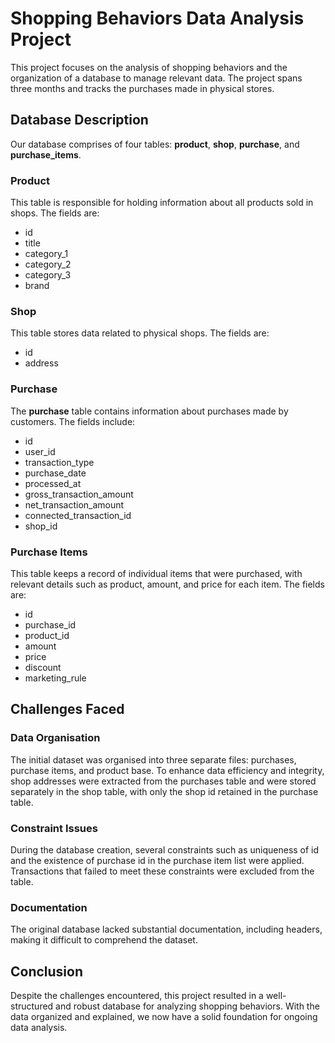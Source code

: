 <h1>Shopping Behaviors Data Analysis Project</h1>

<p>This project focuses on the analysis of shopping behaviors and the organization of a database to manage relevant data. The project spans three months and tracks the purchases made in physical stores.</p>

<h2>Database Description</h2>

<p>Our database comprises of four tables: <strong>product</strong>, <strong>shop</strong>, <strong>purchase</strong>, and <strong>purchase_items</strong>.</p>

<h3>Product</h3>
<p>This table is responsible for holding information about all products sold in shops. The fields are:</p>
<ul>
<li>id</li>
<li>title</li>
<li>category_1</li>
<li>category_2</li>
<li>category_3</li>
<li>brand</li>
</ul>
<h3>Shop</h3>
<p>This table stores data related to physical shops. The fields are:</p>
<ul>
<li>id</li>
<li>address</li>
</ul>
<h3>Purchase</h3>
<p>The <strong>purchase</strong> table contains information about purchases made by customers. The fields include:</p>
<ul>
<li>id</li>
<li>user_id</li>
<li>transaction_type</li>
<li>purchase_date</li>
<li>processed_at</li>
<li>gross_transaction_amount</li>
<li>net_transaction_amount</li>
<li>connected_transaction_id</li>
<li>shop_id</li>
</ul>
<h3>Purchase Items</h3>
<p>This table keeps a record of individual items that were purchased, with relevant details such as product, amount, and price for each item. The fields are:</p>
<ul>
<li>id</li>
<li>purchase_id</li>
<li>product_id</li>
<li>amount</li>
<li>price</li>
<li>discount</li>
<li>marketing_rule</li>
</ul>
<h2>Challenges Faced</h2>
<h3>Data Organisation</h3>
<p>The initial dataset was organised into three separate files: purchases, purchase items, and product base. To enhance data efficiency and integrity, shop addresses were extracted from the purchases table and were stored separately in the shop table, with only the shop id retained in the purchase table.</p>
<h3>Constraint Issues</h3>
<p>During the database creation, several constraints such as uniqueness of id and the existence of purchase id in the purchase item list were applied. Transactions that failed to meet these constraints were excluded from the table.</p>
<h3>Documentation</h3>
<p>The original database lacked substantial documentation, including headers, making it difficult to comprehend the dataset.</p>
<h2>Conclusion</h2>
<p>Despite the challenges encountered, this project resulted in a well-structured and robust database for analyzing shopping behaviors. With the data organized and explained, we now have a solid foundation for ongoing data analysis.</p>
